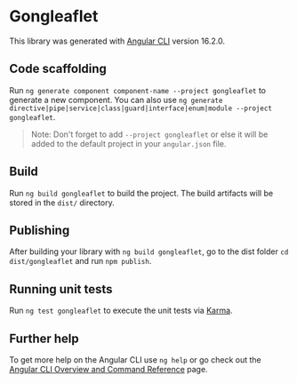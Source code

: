 # Gongleaflet

This library was generated with [Angular CLI](https://github.com/angular/angular-cli) version 16.2.0.

## Code scaffolding

Run `ng generate component component-name --project gongleaflet` to generate a new component. You can also use `ng generate directive|pipe|service|class|guard|interface|enum|module --project gongleaflet`.
> Note: Don't forget to add `--project gongleaflet` or else it will be added to the default project in your `angular.json` file. 

## Build

Run `ng build gongleaflet` to build the project. The build artifacts will be stored in the `dist/` directory.

## Publishing

After building your library with `ng build gongleaflet`, go to the dist folder `cd dist/gongleaflet` and run `npm publish`.

## Running unit tests

Run `ng test gongleaflet` to execute the unit tests via [Karma](https://karma-runner.github.io).

## Further help

To get more help on the Angular CLI use `ng help` or go check out the [Angular CLI Overview and Command Reference](https://angular.io/cli) page.
